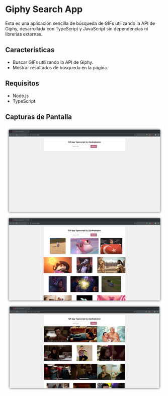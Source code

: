# Giphy Search App

Esta es una aplicación sencilla de búsqueda de GIFs utilizando la API de Giphy, desarrollada con TypeScript y JavaScript sin dependencias ni librerías externas.

## Características

- Buscar GIFs utilizando la API de Giphy.
- Mostrar resultados de búsqueda en la página.

## Requisitos

- Node.js
- TypeScript

## Capturas de Pantalla

![gif-app-typescript](./assets/screenshot.png)
